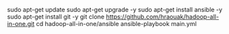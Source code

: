 sudo apt-get update
sudo apt-get upgrade -y
sudo apt-get install ansible -y
sudo apt-get install git -y
git clone https://github.com/hraouak/hadoop-all-in-one.git
cd hadoop-all-in-one/ansible
ansible-playbook main.yml

